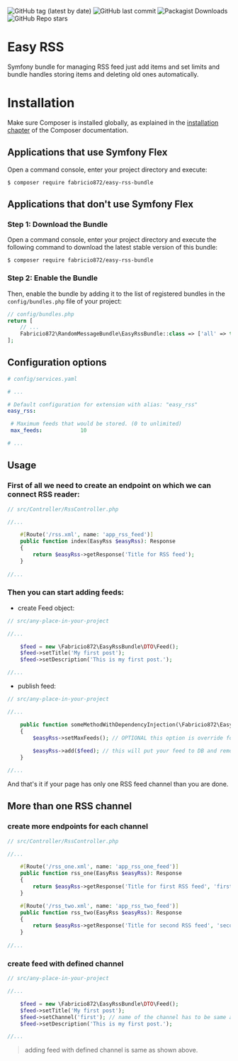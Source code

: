
![GitHub tag (latest by date)](https://img.shields.io/github/v/tag/Fabricio872/easy-rss-bundle)
![GitHub last commit](https://img.shields.io/github/last-commit/Fabricio872/easy-rss-bundle)
![Packagist Downloads](https://img.shields.io/packagist/dt/Fabricio872/easy-rss-bundle)
![GitHub Repo stars](https://img.shields.io/github/stars/Fabricio872/easy-rss-bundle?style=social)

# Easy RSS

Symfony bundle for managing RSS feed just add items and set limits and bundle handles storing items and deleting old ones automatically.

Installation
============

Make sure Composer is installed globally, as explained in the
[installation chapter](https://getcomposer.org/doc/00-intro.md)
of the Composer documentation.

Applications that use Symfony Flex
----------------------------------

Open a command console, enter your project directory and execute:

```console
$ composer require fabricio872/easy-rss-bundle
```

Applications that don't use Symfony Flex
----------------------------------------

### Step 1: Download the Bundle

Open a command console, enter your project directory and execute the
following command to download the latest stable version of this bundle:

```console
$ composer require fabricio872/easy-rss-bundle
```

### Step 2: Enable the Bundle

Then, enable the bundle by adding it to the list of registered bundles
in the `config/bundles.php` file of your project:

```php
// config/bundles.php
return [
    // ...
    Fabricio872\RandomMessageBundle\EasyRssBundle::class => ['all' => true],
];
```

## Configuration options
```yaml
# config/services.yaml

# ...

# Default configuration for extension with alias: "easy_rss"
easy_rss:

 # Maximum feeds that would be stored. (0 to unlimited)
 max_feeds:            10

# ...
```

## Usage

### First of all we need to create an endpoint on which we can connect RSS reader:

```php
// src/Controller/RssController.php

//...

    #[Route('/rss.xml', name: 'app_rss_feed')]
    public function index(EasyRss $easyRss): Response
    {
        return $easyRss->getResponse('Title for RSS feed');
    }
    
//...

```

### Then you can start adding feeds:

 - create Feed object:

```php
// src/any-place-in-your-project

//...

    $feed = new \Fabricio872\EasyRssBundle\DTO\Feed();
    $feed->setTitle('My first post');
    $feed->setDescription('This is my first post.');

//...

```
 - publish feed:

```php
// src/any-place-in-your-project

//...

    public function someMethodWithDependencyInjection(\Fabricio872\EasyRssBundle\EasyRss $easyRss)
    {
        $easyRss->setMaxFeeds(); // OPTIONAL this option is override for what you have set in config
        
        $easyRss->add($feed); // this will put your feed to DB and remove old feeds if there are more than MaxFeeds
    }

//...

```

And that's it if your page has only one RSS feed channel than you are done.

## More than one RSS channel

### create more endpoints for each channel

```php
// src/Controller/RssController.php

//...

    #[Route('/rss_one.xml', name: 'app_rss_one_feed')]
    public function rss_one(EasyRss $easyRss): Response
    {
        return $easyRss->getResponse('Title for first RSS feed', 'first'); // second parameter is channel identifier
    }

    #[Route('/rss_two.xml', name: 'app_rss_two_feed')]
    public function rss_two(EasyRss $easyRss): Response
    {
        return $easyRss->getResponse('Title for second RSS feed', 'second'); // second parameter is channel identifier
    }
    
//...

```

### create feed with defined channel


```php
// src/any-place-in-your-project

//...

    $feed = new \Fabricio872\EasyRssBundle\DTO\Feed();
    $feed->setTitle('My first post');
    $feed->setChannel('first'); // name of the channel has to be same as defined in controller
    $feed->setDescription('This is my first post.');

//...

```

> adding feed with defined channel is same as shown above.

